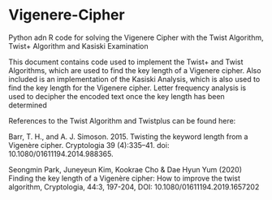 # Vigenere-Cipher
Python adn R code for solving the Vigenere Cipher with the Twist Algorithm, Twist+ Algorithm and Kasiski Examination


This document contains code used to implement the Twist+ and Twist Algorithms, which are used to find the key length of a Vigenere cipher.
Also included is an implementation of the Kasiski Analysis, which is also used to find the key length for the Vigenere cipher.
Letter frequency analysis is used to decipher the encoded text once the key length has been determined

References to the Twist Algorithm and Twistplus can be found here:

Barr, T. H., and A. J. Simoson. 2015. Twisting the keyword length from a Vigenère cipher. Cryptologia 39 (4):335–41. doi: 10.1080/01611194.2014.988365.

Seongmin Park, Juneyeun Kim, Kookrae Cho & Dae Hyun Yum (2020) Finding the key length of a Vigenère cipher: How to improve the twist algorithm, Cryptologia, 44:3, 197-204, DOI: 10.1080/01611194.2019.1657202
